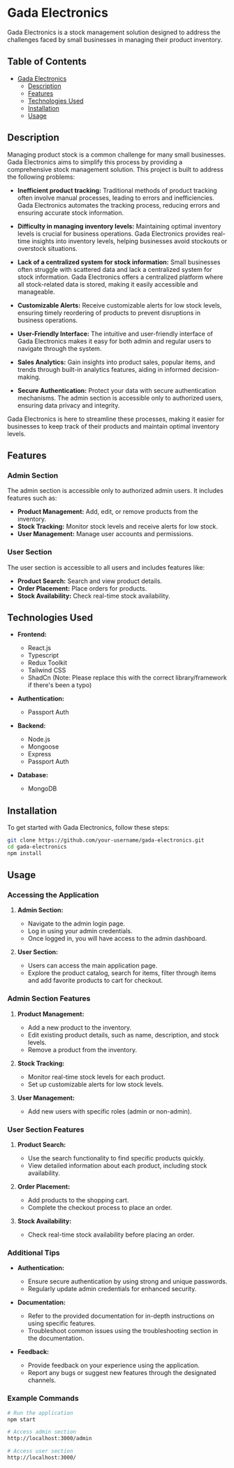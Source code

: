 # Gada Electronics

Gada Electronics is a stock management solution designed to address the challenges faced by small businesses in managing their product inventory.

## Table of Contents

- [Gada Electronics](#gada-electronics)
  - [Description](#description)
  - [Features](#features)
  - [Technologies Used](#technologies-used)
  - [Installation](#installation)
  - [Usage](#usage)

## Description

Managing product stock is a common challenge for many small businesses. Gada Electronics aims to simplify this process by providing a comprehensive stock management solution. This project is built to address the following problems:

- **Inefficient product tracking:** Traditional methods of product tracking often involve manual processes, leading to errors and inefficiencies. Gada Electronics automates the tracking process, reducing errors and ensuring accurate stock information.

- **Difficulty in managing inventory levels:** Maintaining optimal inventory levels is crucial for business operations. Gada Electronics provides real-time insights into inventory levels, helping businesses avoid stockouts or overstock situations.

- **Lack of a centralized system for stock information:** Small businesses often struggle with scattered data and lack a centralized system for stock information. Gada Electronics offers a centralized platform where all stock-related data is stored, making it easily accessible and manageable.

- **Customizable Alerts:** Receive customizable alerts for low stock levels, ensuring timely reordering of products to prevent disruptions in business operations.

- **User-Friendly Interface:** The intuitive and user-friendly interface of Gada Electronics makes it easy for both admin and regular users to navigate through the system.

- **Sales Analytics:** Gain insights into product sales, popular items, and trends through built-in analytics features, aiding in informed decision-making.

- **Secure Authentication:** Protect your data with secure authentication mechanisms. The admin section is accessible only to authorized users, ensuring data privacy and integrity.

Gada Electronics is here to streamline these processes, making it easier for businesses to keep track of their products and maintain optimal inventory levels.

## Features

### Admin Section

The admin section is accessible only to authorized admin users. It includes features such as:

- **Product Management:** Add, edit, or remove products from the inventory.
- **Stock Tracking:** Monitor stock levels and receive alerts for low stock.
- **User Management:** Manage user accounts and permissions.

### User Section

The user section is accessible to all users and includes features like:

- **Product Search:** Search and view product details.
- **Order Placement:** Place orders for products.
- **Stock Availability:** Check real-time stock availability.

## Technologies Used

- **Frontend:**

  - React.js
  - Typescript
  - Redux Toolkit
  - Tailwind CSS
  - ShadCn (Note: Please replace this with the correct library/framework if there's been a typo)

- **Authentication:**

  - Passport Auth

- **Backend:**

  - Node.js
  - Mongoose
  - Express
  - Passport Auth

- **Database:**
  - MongoDB

## Installation

To get started with Gada Electronics, follow these steps:

```bash
git clone https://github.com/your-username/gada-electronics.git
cd gada-electronics
npm install
```

## Usage

### Accessing the Application

1. **Admin Section:**

   - Navigate to the admin login page.
   - Log in using your admin credentials.
   - Once logged in, you will have access to the admin dashboard.

2. **User Section:**
   - Users can access the main application page.
   - Explore the product catalog, search for items, filter through items and add favorite products to cart for checkout.

### Admin Section Features

1. **Product Management:**

   - Add a new product to the inventory.
   - Edit existing product details, such as name, description, and stock levels.
   - Remove a product from the inventory.

2. **Stock Tracking:**

   - Monitor real-time stock levels for each product.
   - Set up customizable alerts for low stock levels.

3. **User Management:**
   - Add new users with specific roles (admin or non-admin).

### User Section Features

1. **Product Search:**

   - Use the search functionality to find specific products quickly.
   - View detailed information about each product, including stock availability.

2. **Order Placement:**

   - Add products to the shopping cart.
   - Complete the checkout process to place an order.

3. **Stock Availability:**
   - Check real-time stock availability before placing an order.

### Additional Tips

- **Authentication:**

  - Ensure secure authentication by using strong and unique passwords.
  - Regularly update admin credentials for enhanced security.

- **Documentation:**

  - Refer to the provided documentation for in-depth instructions on using specific features.
  - Troubleshoot common issues using the troubleshooting section in the documentation.

- **Feedback:**
  - Provide feedback on your experience using the application.
  - Report any bugs or suggest new features through the designated channels.

### Example Commands

```bash
# Run the application
npm start

# Access admin section
http://localhost:3000/admin

# Access user section
http://localhost:3000/
```

